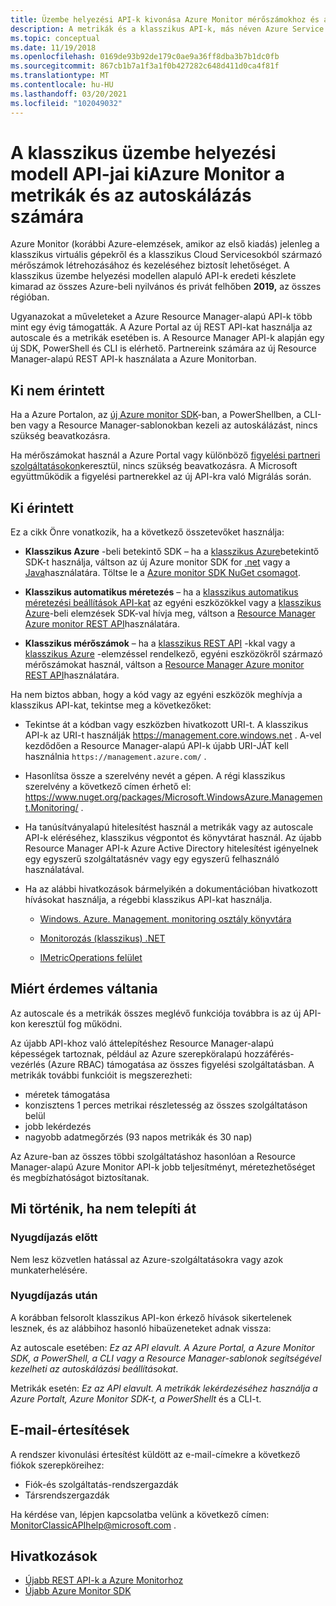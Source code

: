 ```yaml
---
title: Üzembe helyezési API-k kivonása Azure Monitor mérőszámokhoz és az autoskálázáshoz
description: A metrikák és a klasszikus API-k, más néven Azure Service Management (ASM) vagy RDFE üzembe helyezési modell kivonása
ms.topic: conceptual
ms.date: 11/19/2018
ms.openlocfilehash: 0169de93b92de179c0ae9a36ff8dba3b7b1dc0fb
ms.sourcegitcommit: 867cb1b7a1f3a1f0b427282c648d411d0ca4f81f
ms.translationtype: MT
ms.contentlocale: hu-HU
ms.lasthandoff: 03/20/2021
ms.locfileid: "102049032"
---
```

# <a name="azure-monitor-retirement-of-classic-deployment-model-apis-for-metrics-and-autoscale"></a>A klasszikus üzembe helyezési modell API-jai kiAzure Monitor a metrikák és az autoskálázás számára

Azure Monitor (korábbi Azure-elemzések, amikor az első kiadás) jelenleg a klasszikus virtuális gépekről és a klasszikus Cloud Servicesokból származó mérőszámok létrehozásához és kezeléséhez biztosít lehetőséget. A klasszikus üzembe helyezési modellen alapuló API-k eredeti készlete kimarad az összes Azure-beli nyilvános és privát felhőben **2019,** az összes régióban.   

Ugyanazokat a műveleteket a Azure Resource Manager-alapú API-k több mint egy évig támogatták. A Azure Portal az új REST API-kat használja az autoscale és a metrikák esetében is. A Resource Manager API-k alapján egy új SDK, PowerShell és CLI is elérhető. Partnereink számára az új Resource Manager-alapú REST API-k használata a Azure Monitorban.  

## <a name="who-is-not-affected"></a>Ki nem érintett

Ha a Azure Portalon, az [új Azure monitor SDK](https://www.nuget.org/packages/Microsoft.Azure.Management.Monitor/)-ban, a PowerShellben, a CLI-ben vagy a Resource Manager-sablonokban kezeli az autoskálázást, nincs szükség beavatkozásra.  

Ha mérőszámokat használ a Azure Portal vagy különböző [figyelési partneri szolgáltatásokon](../partners.md)keresztül, nincs szükség beavatkozásra. A Microsoft együttműködik a figyelési partnerekkel az új API-kra való Migrálás során.

## <a name="who-is-affected"></a>Ki érintett

Ez a cikk Önre vonatkozik, ha a következő összetevőket használja:

- **Klasszikus Azure** -beli betekintő SDK – ha a [klasszikus Azure](https://www.nuget.org/packages/Microsoft.WindowsAzure.Management.Monitoring/)betekintő SDK-t használja, váltson az új Azure monitor SDK for [.net](https://github.com/azure/azure-libraries-for-net#download) vagy a [Java](https://github.com/azure/azure-libraries-for-java#download)használatára. Töltse le a [Azure monitor SDK NuGet csomagot](https://www.nuget.org/packages/Microsoft.Azure.Management.Monitor/).

- **Klasszikus automatikus méretezés** – ha a [klasszikus automatikus méretezési beállítások API-kat](/previous-versions/azure/reference/mt348562(v=azure.100)) az egyéni eszközökkel vagy a [klasszikus Azure](https://www.nuget.org/packages/Microsoft.WindowsAzure.Management.Monitoring/)-beli elemzések SDK-val hívja meg, váltson a [Resource Manager Azure monitor REST API](/rest/api/monitor/autoscalesettings)használatára.

- **Klasszikus mérőszámok** – ha a [klasszikus REST API](/previous-versions/azure/reference/dn510374(v=azure.100)) -kkal vagy a  [klasszikus Azure](https://www.nuget.org/packages/Microsoft.WindowsAzure.Management.Monitoring/) -elemzéssel rendelkező, egyéni eszközökről származó mérőszámokat használ, váltson a [Resource Manager Azure monitor REST API](/rest/api/monitor/autoscalesettings)használatára. 

Ha nem biztos abban, hogy a kód vagy az egyéni eszközök meghívja a klasszikus API-kat, tekintse meg a következőket:

- Tekintse át a kódban vagy eszközben hivatkozott URI-t. A klasszikus API-k az URI-t használják https://management.core.windows.net . A-vel kezdődően a Resource Manager-alapú API-k újabb URI-JÁT kell használnia `https://management.azure.com/` .

- Hasonlítsa össze a szerelvény nevét a gépen. A régi klasszikus szerelvény a következő címen érhető el:  https://www.nuget.org/packages/Microsoft.WindowsAzure.Management.Monitoring/ .

- Ha tanúsítványalapú hitelesítést használ a metrikák vagy az autoscale API-k eléréséhez, klasszikus végpontot és könyvtárat használ. Az újabb Resource Manager API-k Azure Active Directory hitelesítést igényelnek egy egyszerű szolgáltatásnév vagy egy egyszerű felhasználó használatával.

- Ha az alábbi hivatkozások bármelyikén a dokumentációban hivatkozott hívásokat használja, a régebbi klasszikus API-kat használja.

  - [Windows. Azure. Management. monitoring osztály könyvtára](/previous-versions/azure/dn510414(v=azure.100))

  - [Monitorozás (klasszikus) .NET](/previous-versions/azure/reference/mt348562(v%3dazure.100))

  - [IMetricOperations felület](/previous-versions/azure/reference/dn802395(v%3dazure.100))

## <a name="why-you-should-switch"></a>Miért érdemes váltania

Az autoscale és a metrikák összes meglévő funkciója továbbra is az új API-kon keresztül fog működni.  

Az újabb API-khoz való áttelepítéshez Resource Manager-alapú képességek tartoznak, például az Azure szerepköralapú hozzáférés-vezérlés (Azure RBAC) támogatása az összes figyelési szolgáltatásban. A metrikák további funkcióit is megszerezheti: 

- méretek támogatása
- konzisztens 1 perces metrikai részletesség az összes szolgáltatáson belül 
- jobb lekérdezés
- nagyobb adatmegőrzés (93 napos metrikák és 30 nap) 

Az Azure-ban az összes többi szolgáltatáshoz hasonlóan a Resource Manager-alapú Azure Monitor API-k jobb teljesítményt, méretezhetőséget és megbízhatóságot biztosítanak. 

## <a name="what-happens-if-you-do-not-migrate"></a>Mi történik, ha nem telepíti át

### <a name="before-retirement"></a>Nyugdíjazás előtt

Nem lesz közvetlen hatással az Azure-szolgáltatásokra vagy azok munkaterhelésére.  

### <a name="after-retirement"></a>Nyugdíjazás után

A korábban felsorolt klasszikus API-kon érkező hívások sikertelenek lesznek, és az alábbihoz hasonló hibaüzeneteket adnak vissza:

Az autoscale esetében: *Ez az API elavult. A Azure Portal, a Azure Monitor SDK, a PowerShell, a CLI vagy a Resource Manager-sablonok segítségével kezelheti az autoskálázási beállításokat*.  

Metrikák esetén: *Ez az API elavult. A metrikák lekérdezéséhez használja a Azure Portalt, Azure Monitor SDK-t, a PowerShellt* és a CLI-t.

## <a name="email-notifications"></a>E-mail-értesítések

A rendszer kivonulási értesítést küldött az e-mail-címekre a következő fiókok szerepköreihez: 

- Fiók-és szolgáltatás-rendszergazdák
- Társrendszergazdák  

Ha kérdése van, lépjen kapcsolatba velünk a következő címen: MonitorClassicAPIhelp@microsoft.com .  

## <a name="references"></a>Hivatkozások

- [Újabb REST API-k a Azure Monitorhoz](/rest/api/monitor/) 
- [Újabb Azure Monitor SDK](https://www.nuget.org/packages/Microsoft.Azure.Management.Monitor/)

